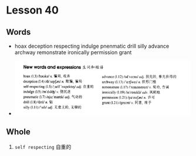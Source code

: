 # Lesson 40

## Words

- hoax deception respecting indulge pnenmatic drill silly advance archway remonstrate ironically permission grant

- ![Words](../../../Images/Part3/04/words-40.png)

## Whole

1. `self respecting` 自重的
